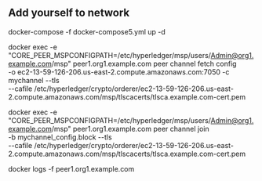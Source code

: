 ## Add yourself to network

docker-compose -f docker-compose5.yml up -d

docker exec -e "CORE_PEER_MSPCONFIGPATH=/etc/hyperledger/msp/users/Admin@org1.example.com/msp" peer1.org1.example.com peer channel fetch config \
  -o ec2-13-59-126-206.us-east-2.compute.amazonaws.com:7050 -c mychannel --tls \
  --cafile /etc/hyperledger/crypto/orderer/ec2-13-59-126-206.us-east-2.compute.amazonaws.com/msp/tlscacerts/tlsca.example.com-cert.pem

docker exec -e "CORE_PEER_MSPCONFIGPATH=/etc/hyperledger/msp/users/Admin@org1.example.com/msp" peer1.org1.example.com peer channel join \
  -b mychannel_config.block --tls \
  --cafile /etc/hyperledger/crypto/orderer/ec2-13-59-126-206.us-east-2.compute.amazonaws.com/msp/tlscacerts/tlsca.example.com-cert.pem

docker logs -f peer1.org1.example.com

